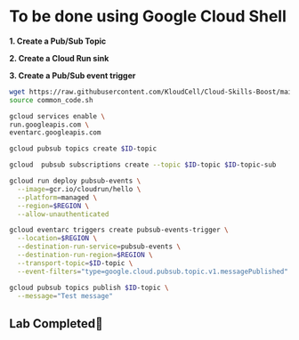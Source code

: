 # **To be done using Google Cloud Shell**

**1. Create a Pub/Sub Topic**

**2. Create a Cloud Run sink**

**3. Create a Pub/Sub event trigger**

```bash
wget https://raw.githubusercontent.com/KloudCell/Cloud-Skills-Boost/main/resources/common_code.sh 2> /dev/null
source common_code.sh

gcloud services enable \
run.googleapis.com \
eventarc.googleapis.com

gcloud pubsub topics create $ID-topic

gcloud  pubsub subscriptions create --topic $ID-topic $ID-topic-sub

gcloud run deploy pubsub-events \
  --image=gcr.io/cloudrun/hello \
  --platform=managed \
  --region=$REGION \
  --allow-unauthenticated

gcloud eventarc triggers create pubsub-events-trigger \
  --location=$REGION \
  --destination-run-service=pubsub-events \
  --destination-run-region=$REGION \
  --transport-topic=$ID-topic \
  --event-filters="type=google.cloud.pubsub.topic.v1.messagePublished"

gcloud pubsub topics publish $ID-topic \
  --message="Test message"
```

## Lab Completed🎉
